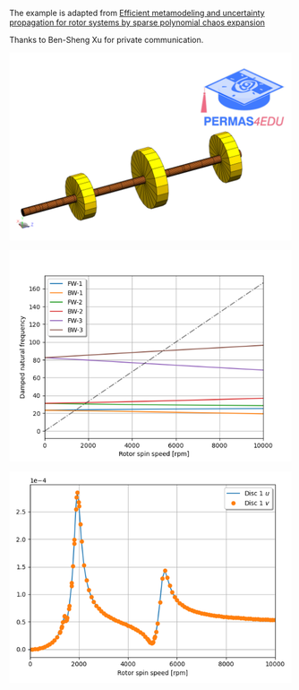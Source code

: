 The example is adapted from [Efficient metamodeling and uncertainty propagation for rotor systems by sparse polynomial chaos expansion](https://doi.org/10.1016/j.probengmech.2024.103723)

Thanks to Ben-Sheng Xu for private communication. 

![Rotor system](rotor_system.png)

![Campbell diagram](Campbell_diagram.png "Campbell diagram")

![Unbalance response](Unbalance_response.png "Unbalance response @Disc 1")
